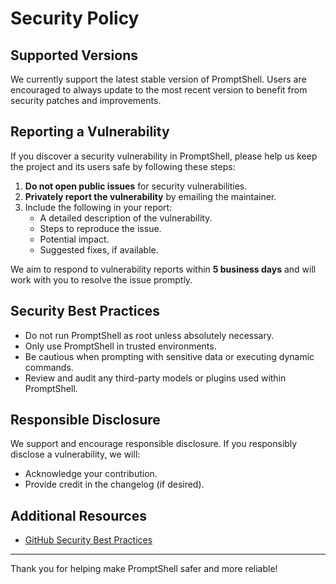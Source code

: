 # Security Policy

## Supported Versions

We currently support the latest stable version of PromptShell. Users are encouraged to always update to the most recent version to benefit from security patches and improvements.

## Reporting a Vulnerability

If you discover a security vulnerability in PromptShell, please help us keep the project and its users safe by following these steps:

1.  **Do not open public issues** for security vulnerabilities.
2.  **Privately report the vulnerability** by emailing the maintainer.
3.  Include the following in your report:
    -  A detailed description of the vulnerability.
    -  Steps to reproduce the issue.
    -  Potential impact.
    -  Suggested fixes, if available.

We aim to respond to vulnerability reports within **5 business days** and will work with you to resolve the issue promptly.

## Security Best Practices

-  Do not run PromptShell as root unless absolutely necessary.
-  Only use PromptShell in trusted environments.
-  Be cautious when prompting with sensitive data or executing dynamic commands.
-  Review and audit any third-party models or plugins used within PromptShell.

## Responsible Disclosure

We support and encourage responsible disclosure. If you responsibly disclose a vulnerability, we will:

-  Acknowledge your contribution.
-  Provide credit in the changelog (if desired).

## Additional Resources

- [GitHub Security Best Practices](https://docs.github.com/en/code-security/security-advisories/guidance-on-reporting-and-writing/privately-reporting-a-security-vulnerability)

---
Thank you for helping make PromptShell safer and more reliable! 

